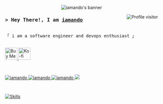 <p align="center">
  <img src="https://res.cloudinary.com/iamando/image/upload/v1680179964/banner_pyhwcm.png" alt="iamando's banner" />
</p>

<a href="https://komarev.com/ghpvc/?username=iamando">
  <img align="right" 
    src="https://komarev.com/ghpvc/?username=iamando&label=Visitors&color=0e75b6&style=for-the-badge" 
    alt="Profile visitor" 
  />
</a>

<h3>
  <samp>&gt; Hey There!, I am
    <b><a target="_blank" href="#">iamando</a></b>
  </samp>
</h3>

<p> 
  <samp>
    <br>
    「 i am a software engineer and devops enthusiast 」
    <br>
    <br>
  </samp>
</p>

<p>
  <a href="https://www.buymeacoffee.com/iamando">
    <img src="https://cdn.buymeacoffee.com/buttons/v2/default-blue.png" alt="Buy Me A Coffee" height="40" />
  </a>

   <a href="https://www.ko-fi.com/iamando">
    <img src="https://img.shields.io/badge/Ko--fi-F16061?style=for-the-badge&logo=ko-fi&logoColor=white" alt="Ko-fi" height="40" />
  </a>
</p>

<br>

<p>
 <a href="https://iamando.medium.com" target="blank">
  <img src="https://img.shields.io/badge/Medium-12100E?style=for-the-badge&logo=medium&logoColor=white" alt="iamando" />
 </a>
 <a href="https://linkedin.com/in/iamando" target="_blank">
  <img src="https://img.shields.io/badge/LinkedIn-0077B5?style=for-the-badge&logo=linkedin&logoColor=white" alt="iamando"/>
 </a>
 <a href="https://dev.to/iamando" target="_blank">
  <img src="https://img.shields.io/badge/dev.to-0A0A0A?style=for-the-badge&logo=dev.to&logoColor=white" alt="iamando" />
 </a>
 <a href="https://twitter.com/_iamando_" target="_blank">
  <img src="https://img.shields.io/badge/Twitter-1DA1F2?style=for-the-badge&logo=twitter&logoColor=white" />
 </a>
</p>

<br>

[![Skills](https://skillicons.dev/icons?i=js,ts,go,nodejs,vue,react,linux,express,graphql,nestjs,docker,bash,kubernetes,adonis,angular,apollo,gcp,aws,firebase,git,githubactions,gitlab,nginx,netlify,heroku,prisma,pug,py,reactivex,redux,rollupjs,mysql,sequelize,solidity,solidjs,vercel,vite,webpack,mongodb&perline=13)](https://skillicons.dev)

<!-- <br>

[![GitHub stats](https://github-readme-stats.vercel.app/api/?username=iamando&layout=compact&show_icons=true&count_private=true&theme=react&border_color=7F3FBF&bg_color=0D1117&title_color=FFF&icon_color=F8D866)](https://github.com/iamando) [![Top Langs](https://github-readme-stats.vercel.app/api/top-langs/?username=iamando&layout=compact&show_icons=true&count_private=true&theme=react&border_color=7F3FBF&bg_color=0D1117&title_color=FFF&icon_color=F8D866)](https://github.com/iamando) -->
